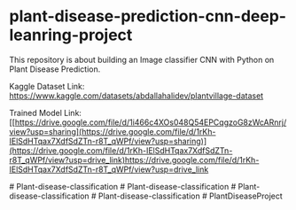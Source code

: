 # plant-disease-prediction-cnn-deep-leanring-project
This repository is about building an Image classifier CNN with Python on Plant Disease Prediction.

Kaggle Dataset Link: https://www.kaggle.com/datasets/abdallahalidev/plantvillage-dataset

Trained Model Link: [[https://drive.google.com/file/d/1i466c4XOs048Q54EPCqgzoG8zWcARnrj/view?usp=sharing](https://drive.google.com/file/d/1rKh-IElSdHTqax7XdfSdZTn-r8T_qWPf/view?usp=sharing)](https://drive.google.com/file/d/1rKh-IElSdHTqax7XdfSdZTn-r8T_qWPf/view?usp=drive_link)https://drive.google.com/file/d/1rKh-IElSdHTqax7XdfSdZTn-r8T_qWPf/view?usp=drive_link

#   P l a n t - d i s e a s e - c l a s s i f i c a t i o n  
 #   P l a n t - d i s e a s e - c l a s s i f i c a t i o n  
 #   P l a n t - d i s e a s e - c l a s s i f i c a t i o n  
 #   P l a n t - d i s e a s e - c l a s s i f i c a t i o n  
 #   P l a n t D i s e a s e P r o j e c t  
 